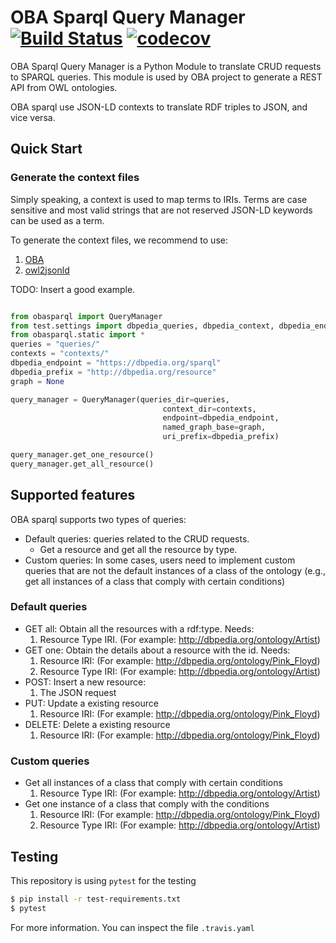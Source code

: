 # OBA Sparql Query Manager [![Build Status](https://travis-ci.com/KnowledgeCaptureAndDiscovery/OBA_sparql.svg?branch=master)](https://travis-ci.com/KnowledgeCaptureAndDiscovery/OBA_sparql) [![codecov](https://codecov.io/gh/KnowledgeCaptureAndDiscovery/OBA_sparql/branch/master/graph/badge.svg)](https://codecov.io/gh/KnowledgeCaptureAndDiscovery/OBA_sparql)



OBA Sparql Query Manager is a Python Module to translate CRUD requests to SPARQL queries. This module is used by
OBA project to generate a REST API from OWL ontologies.

OBA sparql use JSON-LD contexts to translate RDF triples to JSON, and vice versa.

## Quick Start

### Generate the context files

Simply speaking, a context is used to map terms to IRIs. Terms are case sensitive and most valid strings
that are not reserved JSON-LD keywords can be used as a term. 

To generate the context files, we recommend to use:

1. [OBA](https://oba.readthedocs.io/en/latest/quickstart/)
2. [owl2jsonld](https://github.com/stain/owl2jsonld)


TODO: Insert a good example.

```python

from obasparql import QueryManager
from test.settings import dbpedia_queries, dbpedia_context, dbpedia_endpoint, dbpedia_prefix
from obasparql.static import * 
queries = "queries/"
contexts = "contexts/"
dbpedia_endpoint = "https://dbpedia.org/sparql"
dbpedia_prefix = "http://dbpedia.org/resource"
graph = None

query_manager = QueryManager(queries_dir=queries,
                                  context_dir=contexts,
                                  endpoint=dbpedia_endpoint,
                                  named_graph_base=graph,
                                  uri_prefix=dbpedia_prefix)

query_manager.get_one_resource()
query_manager.get_all_resource()
```

## Supported features

OBA sparql supports two types of queries:

- Default queries: queries related to the CRUD requests.
    - Get a resource and get all the resource by type.
- Custom queries: In some cases, users need to implement custom queries that are not the default instances 
    of a class of the ontology (e.g., get all instances of a class that comply with certain conditions)

### Default queries
- GET all: Obtain all the resources with a rdf:type. Needs:
    1. Resource Type IRI. (For example: http://dbpedia.org/ontology/Artist)
- GET one: Obtain the details about a resource with the id. Needs:
    1. Resource IRI: (For example: http://dbpedia.org/ontology/Pink_Floyd)
    2. Resource Type IRI: (For example: http://dbpedia.org/ontology/Artist)
- POST: Insert a new resource:
    1. The JSON request
- PUT: Update a existing resource 
    1. Resource IRI: (For example: http://dbpedia.org/ontology/Pink_Floyd)
- DELETE: Delete a existing resource
    1. Resource IRI: (For example: http://dbpedia.org/ontology/Pink_Floyd)


### Custom queries

- Get all instances of a class that comply with certain conditions
    1. Resource Type IRI: (For example: http://dbpedia.org/ontology/Artist)
- Get one instance of a class that comply with the conditions
    1. Resource IRI: (For example: http://dbpedia.org/ontology/Pink_Floyd)
    2. Resource Type IRI: (For example: http://dbpedia.org/ontology/Artist)
  

## Testing

This repository is using `pytest` for the testing

```bash
$ pip install -r test-requirements.txt
$ pytest
```

For more information. You can inspect the file `.travis.yaml`
